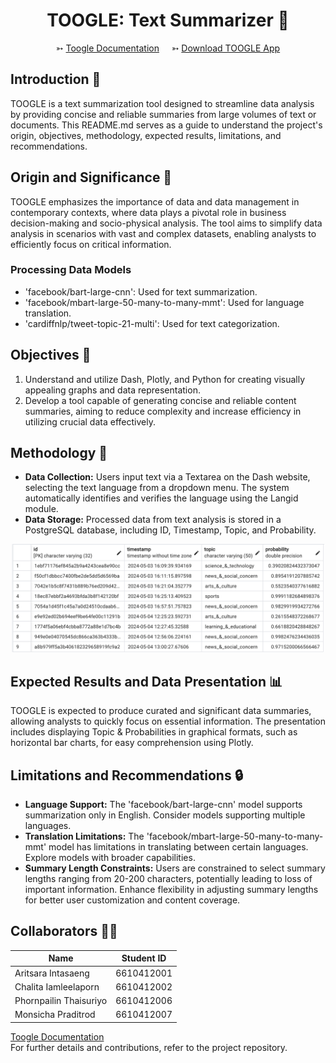 
<div align="center">

# TOOGLE: Text Summarizer 📑
➳ [Toogle Documentation](https://github.com/bubblebolt/dads/raw/main/DADS5001/ASM5-LLM/Toogle.pdf)
&nbsp;&nbsp;&nbsp;
➳ [Download TOOGLE App](https://github.com/bubblebolt/dads/raw/main/DADS5001/ASM5-LLM/Toogle_Readytoload.zip)



</div>


## Introduction 💬
TOOGLE is a text summarization tool designed to streamline data analysis by providing concise and reliable summaries from large volumes of text or documents. This README.md serves as a guide to understand the project's origin, objectives, methodology, expected results, limitations, and recommendations.

## Origin and Significance 🔎
TOOGLE emphasizes the importance of data and data management in contemporary contexts, where data plays a pivotal role in business decision-making and socio-physical analysis. The tool aims to simplify data analysis in scenarios with vast and complex datasets, enabling analysts to efficiently focus on critical information.

### Processing Data Models 
- 'facebook/bart-large-cnn': Used for text summarization.
- 'facebook/mbart-large-50-many-to-many-mmt': Used for language translation.
- 'cardiffnlp/tweet-topic-21-multi': Used for text categorization.

## Objectives 🎯
1. Understand and utilize Dash, Plotly, and Python for creating visually appealing graphs and data representation.
2. Develop a tool capable of generating concise and reliable content summaries, aiming to reduce complexity and increase efficiency in utilizing crucial data effectively.

## Methodology 🔢
- **Data Collection:** Users input text via a Textarea on the Dash website, selecting the text language from a dropdown menu. The system automatically identifies and verifies the language using the Langid module.
- **Data Storage:** Processed data from text analysis is stored in a PostgreSQL database, including ID, Timestamp, Topic, and Probability.
<div align="center">
<img src="https://raw.githubusercontent.com/bubblebolt/dads/main/DADS5001/ASM5-LLM/Pics/db.png" width="500"> 
</div>

## Expected Results and Data Presentation 📊
TOOGLE is expected to produce curated and significant data summaries, allowing analysts to quickly focus on essential information. The presentation includes displaying Topic & Probabilities in graphical formats, such as horizontal bar charts, for easy comprehension using Plotly.

## Limitations and Recommendations 🔒
- **Language Support:** The 'facebook/bart-large-cnn' model supports summarization only in English. Consider models supporting multiple languages.
- **Translation Limitations:** The 'facebook/mbart-large-50-many-to-many-mmt' model has limitations in translating between certain languages. Explore models with broader capabilities.
- **Summary Length Constraints:** Users are constrained to select summary lengths ranging from 20-200 characters, potentially leading to loss of important information. Enhance flexibility in adjusting summary lengths for better user customization and content coverage.



## Collaborators 🤝🏻

| Name          | Student ID  |
|---------------|-------------|
| Aritsara Intasaeng | 6610412001 |
| Chalita Iamleelaporn | 6610412002 |
| Phornpailin Thaisuriyo | 6610412006 |
| Monsicha Praditrod | 6610412007 |

[Toogle Documentation](https://github.com/bubblebolt/dads/raw/main/DADS5001/ASM5-LLM/Toogle.pdf)
<br>
For further details and contributions, refer to the project repository.
